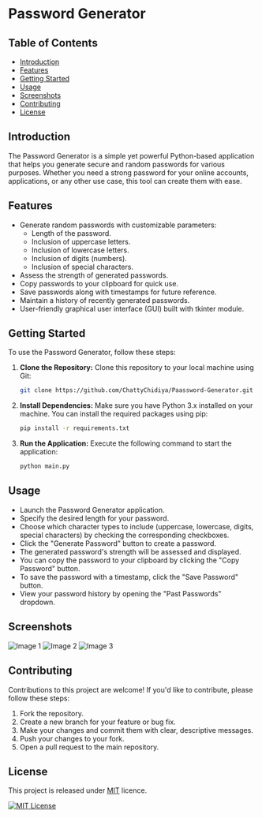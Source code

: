 # Password Generator

## Table of Contents
- [Introduction](#introduction)
- [Features](#features)
- [Getting Started](#getting-started)
- [Usage](#usage)
- [Screenshots](#screenshots)
- [Contributing](#contributing)
- [License](#license)

## Introduction
The Password Generator is a simple yet powerful Python-based application that helps you generate secure and random passwords for various purposes. Whether you need a strong password for your online accounts, applications, or any other use case, this tool can create them with ease.

## Features
- Generate random passwords with customizable parameters:
  - Length of the password.
  - Inclusion of uppercase letters.
  - Inclusion of lowercase letters.
  - Inclusion of digits (numbers).
  - Inclusion of special characters.
- Assess the strength of generated passwords.
- Copy passwords to your clipboard for quick use.
- Save passwords along with timestamps for future reference.
- Maintain a history of recently generated passwords.
- User-friendly graphical user interface (GUI) built with tkinter module.

## Getting Started
To use the Password Generator, follow these steps:

1. **Clone the Repository:** Clone this repository to your local machine using Git:
   ```bash
   git clone https://github.com/ChattyChidiya/Paassword-Generator.git

2. **Install Dependencies:** Make sure you have Python 3.x installed on your machine. You can install the required packages using pip:
    ```bash
    pip install -r requirements.txt

3. **Run the Application:** Execute the following command to start the application:
   ```bash
   python main.py

## Usage
- Launch the Password Generator application.
- Specify the desired length for your password.
- Choose which character types to include (uppercase, lowercase, digits, special characters) by checking the corresponding checkboxes.
- Click the "Generate Password" button to create a password.
- The generated password's strength will be assessed and displayed.
- You can copy the password to your clipboard by clicking the "Copy Password" button.
- To save the password with a timestamp, click the "Save Password" button.
- View your password history by opening the "Past Passwords" dropdown.

## Screenshots

![Image 1](./images/img%201.png "Default screen")
![Image 2](./images/img%202.png "Some features")
![Image 3](./images/img%203.png "Hisstory Box")

## Contributing

Contributions to this project are welcome! If you'd like to contribute, please follow these steps:

1. Fork the repository.
2. Create a new branch for your feature or bug fix.
3. Make your changes and commit them with clear, descriptive messages.
4. Push your changes to your fork.
5. Open a pull request to the main repository.


## License

This project is released under [MIT](https://choosealicense.com/licenses/mit/) licence.

[![MIT License](https://img.shields.io/badge/License-MIT-green.svg)](https://choosealicense.com/licenses/mit/)
